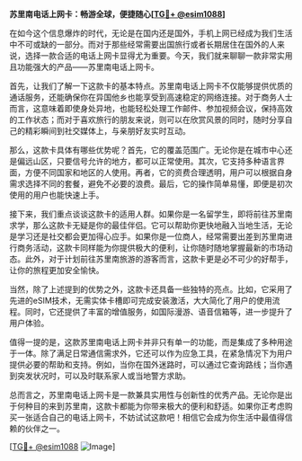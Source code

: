**苏里南电话上网卡：畅游全球，便捷随心[[TG💪+ @esim1088](https://t.me/s/esim1088)]**

在如今这个信息爆炸的时代，无论是在国内还是国外，手机上网已经成为我们生活中不可或缺的一部分。而对于那些经常需要出国旅行或者长期居住在国外的人来说，选择一款合适的电话上网卡显得尤为重要。今天，我们就来聊聊一款非常实用且功能强大的产品——苏里南电话上网卡。

首先，让我们了解一下这款卡的基本特点。苏里南电话上网卡不仅能够提供优质的通话服务，还能确保你在异国他乡也能享受到高速稳定的网络连接。对于商务人士而言，这意味着即使身处异地，也能轻松处理工作邮件、参加视频会议，保持高效的工作状态；而对于喜欢旅行的朋友来说，则可以在欣赏风景的同时，随时分享自己的精彩瞬间到社交媒体上，与亲朋好友实时互动。

那么，这款卡具体有哪些优势呢？首先，它的覆盖范围广。无论你是在城市中心还是偏远山区，只要信号允许的地方，都可以正常使用。其次，它支持多种语言界面，方便不同国家和地区的人使用。再者，它的资费合理透明，用户可以根据自身需求选择不同的套餐，避免不必要的浪费。最后，它的操作简单易懂，即便是初次使用的用户也能快速上手。

接下来，我们重点谈谈这款卡的适用人群。如果你是一名留学生，即将前往苏里南求学，那么这款卡无疑是你的最佳伴侣。它可以帮助你更快地融入当地生活，无论是学习还是社交都会更加得心应手。如果你是一位商人，经常需要出差到苏里南进行商务活动，这款卡同样能为你提供极大的便利，让你随时随地掌握最新的市场动态。此外，对于计划前往苏里南旅游的游客而言，这款卡更是必不可少的好帮手，让你的旅程更加安全愉快。

当然，除了上述提到的优势之外，这款卡还具备一些独特的亮点。比如，它采用了先进的eSIM技术，无需实体卡槽即可完成安装激活，大大简化了用户的使用流程。同时，它还提供了丰富的增值服务，如国际漫游、语音信箱等，进一步提升了用户体验。

值得一提的是，这款苏里南电话上网卡并非只有单一的功能，而是集成了多种用途于一体。除了满足日常通信需求外，它还可以作为应急工具，在紧急情况下为用户提供必要的帮助和支持。例如，当你在国外迷路时，可以通过它查询路线；当你遇到突发状况时，可以及时联系家人或当地警方求助。

总而言之，苏里南电话上网卡是一款兼具实用性与创新性的优秀产品。无论你是出于何种目的来到苏里南，这款卡都能为你带来极大的便利和舒适。如果你正考虑购买一张适合自己的电话上网卡，不妨试试这款吧！相信它会成为你生活中最值得信赖的伙伴之一。

[[TG💪+ @esim1088](https://t.me/s/esim1088) ![Image](https://i.postimg.cc/4NQfJmqS/Snipaste-2025-05-13-00-14-12.png)]